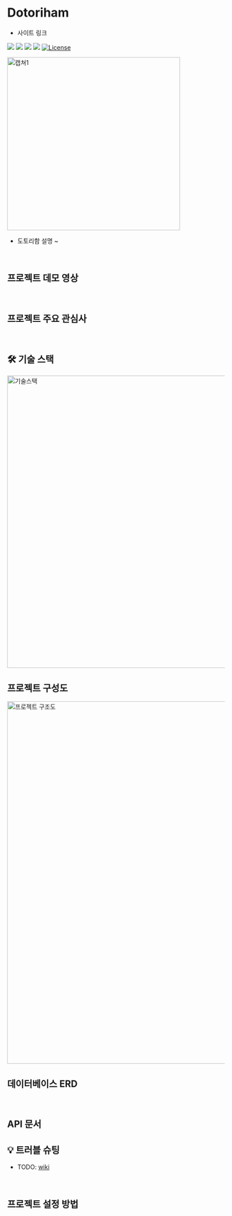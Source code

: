 # Dotoriham
- 사이트 링크

<a href="https://github.com/YAPP-19th/Web-Team-2-Backend"><img src="https://img.shields.io/github/stars/YAPP-19th/Web-Team-2-Backend.svg?style=social" /></a>
<a href="https://github.com/YAPP-19th/Web-Team-2-Backend/contributors"><img src="https://img.shields.io/github/contributors/YAPP-19th/Web-Team-2-Backend.svg" /></a>
<a href="https://github.com/YAPP-19th/Web-Team-2-Backend/pulse"><img src="https://img.shields.io/github/commit-activity/m/YAPP-19th/Web-Team-2-Backend.svg?label=commits" /></a>
<a href="https://github.com/YAPP-19th/Web-Team-2-Backend/commits"><img src="https://img.shields.io/github/release-date/YAPP-19th/Web-Team-2-Backend.svg?label=release" /></a>
[![License](https://img.shields.io/badge/License-Apache_2.0-blue.svg)](https://opensource.org/licenses/Apache-2.0)

<img width=“520” height="400" alt="캡쳐1" src="https://user-images.githubusercontent.com/50076031/147299484-d0aeddb6-226f-4821-b614-400251e2df37.jpg">

- 도토리함 설명 ~

<br>

## 프로젝트 데모 영상

<br>

## 프로젝트 주요 관심사

<br>

## 🛠 기술 스택

<img width="676" alt="기술스택" src="https://user-images.githubusercontent.com/42018023/147669169-e3277009-67b5-4487-94f9-60b03877c822.png">

<br>

## 프로젝트 구성도
<img width="838" alt="프로젝트 구조도" src="https://user-images.githubusercontent.com/50076031/147803664-473afc5e-9957-4fb0-be65-0a850c0914f9.png">

<br>

## 데이터베이스 ERD

<br>

## API 문서

## 💡 트러블 슈팅
- TODO: [wiki](https://github.com/YAPP-19th/Web-Team-2-Backend/wiki)


<br>

## 프로젝트 설정 방법

<br>



